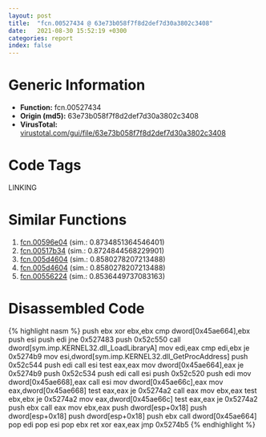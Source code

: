 ```yaml
---
layout: post
title:  "fcn.00527434 @ 63e73b058f7f8d2def7d30a3802c3408"
date:   2021-08-30 15:52:19 +0300
categories: report
index: false
---
```


# Generic Information
- **Function:** fcn.00527434
- **Origin (md5):** 63e73b058f7f8d2def7d30a3802c3408
- **VirusTotal:** [virustotal.com/gui/file/63e73b058f7f8d2def7d30a3802c3408][virustotal_ref]

# Code Tags
<span class="tag" id="LINKING">LINKING</span>


# Similar Functions

1. [fcn.00596e04][similar_1_ref] (sim.: 0.8734851364546401)
2. [fcn.00517b34][similar_2_ref] (sim.: 0.8724844568229901)
3. [fcn.005d4604][similar_3_ref] (sim.: 0.8580278207213488)
4. [fcn.005d4604][similar_4_ref] (sim.: 0.8580278207213488)
5. [fcn.00556224][similar_5_ref] (sim.: 0.8536449737083163)


# Disassembled Code

{% highlight nasm %}
push ebx
xor ebx,ebx
cmp dword[0x45ae664],ebx
push esi
push edi
jne 0x527483
push 0x52c550
call dword[sym.imp.KERNEL32.dll_LoadLibraryA]
mov edi,eax
cmp edi,ebx
je 0x5274b9
mov esi,dword[sym.imp.KERNEL32.dll_GetProcAddress]
push 0x52c544
push edi
call esi
test eax,eax
mov dword[0x45ae664],eax
je 0x5274b9
push 0x52c534
push edi
call esi
push 0x52c520
push edi
mov dword[0x45ae668],eax
call esi
mov dword[0x45ae66c],eax
mov eax,dword[0x45ae668]
test eax,eax
je 0x5274a2
call eax
mov ebx,eax
test ebx,ebx
je 0x5274a2
mov eax,dword[0x45ae66c]
test eax,eax
je 0x5274a2
push ebx
call eax
mov ebx,eax
push dword[esp+0x18]
push dword[esp+0x18]
push dword[esp+0x18]
push ebx
call dword[0x45ae664]
pop edi
pop esi
pop ebx
ret 
xor eax,eax
jmp 0x5274b5
{% endhighlight %}


[similar_1_ref]: /report/fcn.00596e04@009ea4ad185ccb9becba67b3b2163e8b
[similar_2_ref]: /report/fcn.00517b34@3c34f316ae659be601887de3fc681ce5
[similar_3_ref]: /report/fcn.005d4604@36725a4ae161c6e8a09f5f34ebd6f2e0
[similar_4_ref]: /report/fcn.005d4604@4179b381a87b74dcd140154f9010ef86
[similar_5_ref]: /report/fcn.00556224@e4fcd7637c2a9a1e4f16c358278a6a06
[virustotal_ref]: https://www.virustotal.com/gui/file/63e73b058f7f8d2def7d30a3802c3408